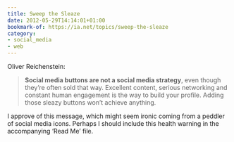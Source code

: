 ```yaml
---
title: Sweep the Sleaze
date: 2012-05-29T14:14:01+01:00
bookmark-of: https://ia.net/topics/sweep-the-sleaze
category:
- social_media
- web
---
```

Oliver Reichenstein:

> **Social media buttons are not a social media strategy**, even though they’re often sold that way. Excellent content, serious networking and constant human engagement is the way to build your profile. Adding those sleazy buttons won’t achieve anything.

I approve of this message, which might seem ironic coming from a peddler of social media icons. Perhaps I should include this health warning in the accompanying ‘Read Me’ file.
